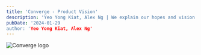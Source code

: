 ```yaml
---
title: 'Converge - Product Vision'
description: 'Yeo Yong Kiat, Alex Ng | We explain our hopes and vision for Converge, a whole-of-government knowledge management companion that seeks to revolutionise the way public service works.'
pubDate: '2024-01-29
author: 'Yeo Yong Kiat, Alex Ng'
---
```


<img src="https://rogueteacher.me/images/transformgovsg/converge-logo.svg" alt="Converge logo" align="center">

